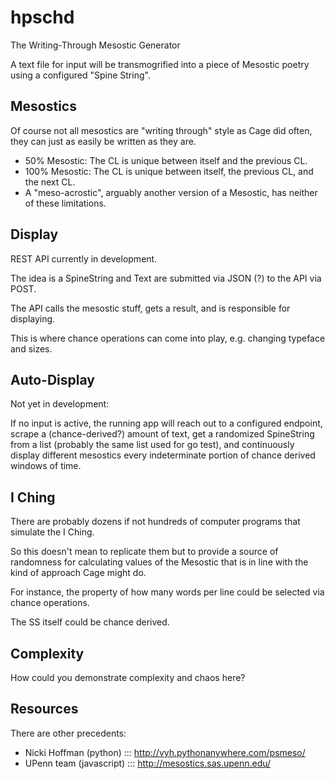 # hpschd

The Writing-Through Mesostic Generator

A text file for input will be transmogrified into a piece of Mesostic poetry using a configured "Spine String".

## Mesostics

Of course not all mesostics are "writing through" style as Cage did often, they can just as easily be written as they are.

- 50% Mesostic: The CL is unique between itself and the previous CL.
- 100% Mesostic: The CL is unique between itself, the previous CL, and the next CL.
- A "meso-acrostic", arguably another version of a Mesostic, has neither of these limitations.

## Display

REST API currently in development.

The idea is a SpineString and Text are submitted via JSON (?) to the API via POST.

The API calls the mesostic stuff, gets a result, and is responsible for displaying.

This is where chance operations can come into play, e.g. changing typeface and sizes.

## Auto-Display

Not yet in development:

If no input is active, the running app will reach out to a configured endpoint, scrape a (chance-derived?) amount of text, get a randomized SpineString from a list (probably the same list used for go test), and continuously display different mesostics every indeterminate portion of chance derived windows of time.


## I Ching

There are probably dozens if not hundreds of computer programs that simulate the I Ching.

So this doesn't mean to replicate them but to provide a source of randomness for calculating values of the Mesostic that is in line with the kind of approach Cage might do.

For instance, the property of how many words per line could be selected via chance operations.

The SS itself could be chance derived.


## Complexity

How could you demonstrate complexity and chaos here?


## Resources

There are other precedents:

- Nicki Hoffman (python) ::: http://vyh.pythonanywhere.com/psmeso/
- UPenn team (javascript) ::: http://mesostics.sas.upenn.edu/

